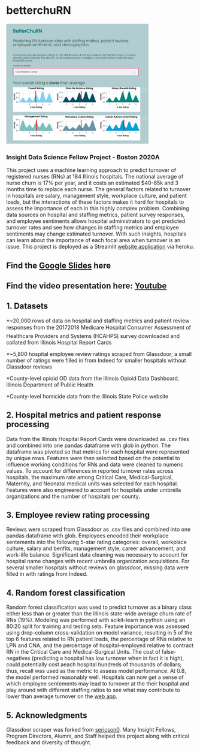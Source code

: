 # betterchuRN
<img src="./BetterChuRN.png" width="380" height="320">

### Insight Data Science Fellow Project - Boston 2020A

This project uses a machine learning approach to predict turnover of registered nurses (RNs) at 184 Illinois hospitals. The national average of nurse churn is 17% per year, and it costs an estimated $40-85k and 3 months time to replace each nurse. The general factors related to turnover in hospitals are salary, management style, workplace culture, and patient loads, but the interactions of these factors makes it hard for hospitals to assess the importance of each in this highly complex problem. Combining data sources on hospital and staffing metrics, patient survey responses, and employee sentiments allows hospital administrators to  get predicted turnover rates and see how changes in staffing metrics and employee sentiments may change estimated turnover. With such insights, hospitals can learn about the importance of each focal area when turnover is an issue. This project is deployed as a Streamlit [website application](https://betterchurn.herokuapp.com/) via heroku.

## Find the [Google Slides](https://docs.google.com/presentation/d/1XWQbYWrzteFhFQSKFu5P-vBQcPRcqbblWbDedggTtMs/edit?usp=sharing) here
## Find the video presentation here: [Youtube](https://youtu.be/K8voTlw3_as) 

## 1. Datasets

*~20,000 rows of data on hospital and staffing metrics and patient review responses from the 2017&#150;2018 Medicare Hospital Consumer Assessment of Healthcare Providers and Systems (HCAHPS) survey downloaded and collated from Illinois Hospital Report Cards

*~5,800 hospital employee review ratings scraped from Glassdoor; a small number of ratings were filled in from Indeed for       smaller hospitals without Glassdoor reviews

*County-level opioid OD data from the Illinois Opioid Data Dashboard, Illinois Department of Public Health

*County-level homicide data from the Illinois State Police website

## 2. Hospital metrics and patient response processing

Data from the Illinois Hospital Report Cards were downloaded as .csv files and combined into one pandas dataframe with glob in python. The dataframe was pivoted so that metrics for each hospital were represented by unique rows. Features were then selected based on the potential to influence working conditions for RNs and data were cleaned to numeric values. To account for differences in reported turnover rates across hospitals, the maximum rate among Critical Care, Medical-Surgical, Maternity, and Neonatal medical units was selected for each hospital. Features were also engineered to account for hospitals under umbrella organizations and the number of hospitals per county. 

## 3. Employee review rating processing

Reviews were scraped from Glassdoor as .csv files and combined into one pandas dataframe with glob. Employees encoded their workplace sentements into the following 5-star rating categories: overall, workplace culture, salary and benfits, management style, career advancement, and work-life balance. Significant data cleaning was necessary to account for hospital name changes with recent umbrella organization acquisitions. For several smaller hospitals without reviews on glassdoor, missing data were filled in with ratings from Indeed.

## 4. Random forest classification

Random forest classification was used to predict turnover as a binary class either less than or greater than the Illinois state-wide average churn rate of RNs (19%). Modeling was performed with scikit-learn in python using an 80:20 split for training and testing sets. Feature importance was assessed using drop-column cross-validation on model variance, resulting in 5 of the top 6 features related to RN patient loads, the percentage of RNs relative to LPN and CNA, and the percentage of hospital-employed relative to contract RN in the Critical Care and Medical-Surgical Units. The cost of false-negatives (predicting a hospital has low turnover when in fact it is high), could potentially cost aeach hospital hundreds of thousands of dollars; thus, recall was used as the metric to assess model performance. At 0.8, the model performed reasonably well. Hospitals can now get a sense of which employee sentements may lead to turnover at the their hospital and play around with different staffing ratios to see what may contribute to lower than average turnover on the [web app](https://betterchurn.herokuapp.com/).

## 5. Acknowledgments

Glassdoor scraper was forked from [sericson0](https://github.com/sericson0).
Many Insight Fellows, Program Directors, Alumni, and Staff helped this project along with critical feedback and diversity of thought.
